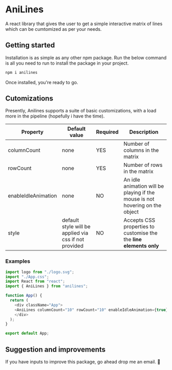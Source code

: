# **AniLines**
A react library that gives the user to get a simple interactive matrix of lines which can be cumtomized as per your needs.

## **Getting started**

Installation is as simple as any other npm package. Run the below command is all you need to run to install the package in your project.

```Bash
npm i anilines
```

Once installed, you're ready to go.

## **Cutomizations**

Presently, Anilines supports a suite of basic customizations, with a load more in the pipeline (hopefully i have the time). 

| Property    | Default value | Required |  Description |
| ------------| ------------- |----------|--------------|
| columnCount | none          | YES      | Number of columns in the matrix|
| rowCount    | none          | YES      | Number of rows in the matrix|
| enableIdleAnimation| none   | NO       | An idle animation will be playing if the mouse is not hovering on the object|
| style       | default style will be applied via css if not provided          | NO       | Accepts CSS properties to customise the the **line elements only**|

### **Examples**

```JavaScript
import logo from "./logo.svg";
import "./App.css";
import React from "react";
import { AniLines } from "anilines";

function App() {
  return (
    <div className="App">
    <AniLines columnCount="10" rowCount="10" enableIdleAnimation={true} style={{ background: 'linear-gradient(45deg, #1488CC, #FFFFFF)' }}/>
    </div>
  );
}

export default App;
```

## Suggestion and improvements

If you have inputs to improve this package, go ahead drop me an email. 🙂